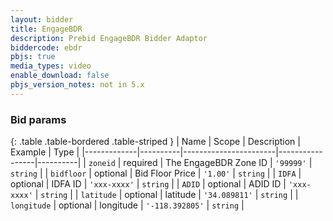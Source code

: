 ```yaml
---
layout: bidder
title: EngageBDR
description: Prebid EngageBDR Bidder Adaptor
biddercode: ebdr
pbjs: true
media_types: video
enable_download: false
pbjs_version_notes: not in 5.x
---
```


### Bid params

{: .table .table-bordered .table-striped }
| Name        | Scope    | Description           | Example         | Type     |
|-------------|----------|-----------------------|-----------------|----------|
| `zoneid`    | required | The EngageBDR Zone ID | `'99999'`       | `string` |
| `bidfloor`  | optional | Bid Floor Price       | `'1.00'`        | `string` |
| `IDFA`      | optional | IDFA ID               | `'xxx-xxxx'`    | `string` |
| `ADID`      | optional | ADID ID               | `'xxx-xxxx'`    | `string` |
| `latitude`  | optional | latitude              | `'34.089811'`   | `string` |
| `longitude` | optional | longitude             | `'-118.392805'` | `string` |
